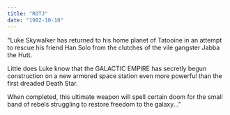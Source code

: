 ```yaml
---
title: "ROTJ"
date: "1982-10-10"
---
```


"Luke Skywalker has returned to his home planet of Tatooine in an attempt to rescue his friend Han Solo from the clutches of the vile gangster Jabba the Hutt.

Little does Luke know that the GALACTIC EMPIRE has secretly begun construction on a new armored space station even more powerful than the first dreaded Death Star.

When completed, this ultimate weapon will spell certain doom for the small band of rebels struggling to restore freedom to the galaxy..."
